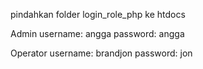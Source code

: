 pindahkan folder login_role_php ke htdocs

Admin
username: angga
password: angga

Operator
username: brandjon
password: jon